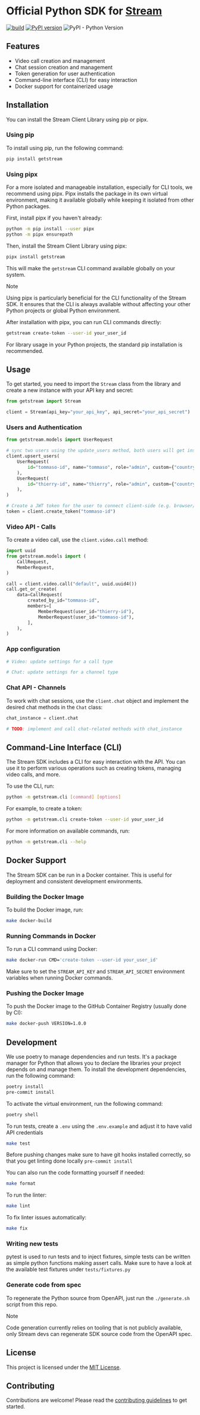 # Official Python SDK for [Stream](https://getstream.io/)

[![build](https://github.com/GetStream/stream-py/actions/workflows/ci.yml/badge.svg)](https://github.com/GetStream/stream-py/actions) [![PyPI version](https://badge.fury.io/py/getstream.svg)](http://badge.fury.io/py/getstream) ![PyPI - Python Version](https://img.shields.io/pypi/pyversions/getstream.svg)

## Features

- Video call creation and management
- Chat session creation and management
- Token generation for user authentication
- Command-line interface (CLI) for easy interaction
- Docker support for containerized usage

## Installation

You can install the Stream Client Library using pip or pipx.

### Using pip

To install using pip, run the following command:

```sh
pip install getstream
```

### Using pipx

For a more isolated and manageable installation, especially for CLI tools, we recommend using pipx. Pipx installs the package in its own virtual environment, making it available globally while keeping it isolated from other Python packages.

First, install pipx if you haven't already:

```sh
python -m pip install --user pipx
python -m pipx ensurepath
```

Then, install the Stream Client Library using pipx:

```sh
pipx install getstream
```

This will make the `getstream` CLI command available globally on your system.

> [!NOTE]
> Using pipx is particularly beneficial for the CLI functionality of the Stream SDK. It ensures that the CLI is always available without affecting your other Python projects or global Python environment.

After installation with pipx, you can run CLI commands directly:

```sh
getstream create-token --user-id your_user_id
```

For library usage in your Python projects, the standard pip installation is recommended.

## Usage

To get started, you need to import the `Stream` class from the library and create a new instance with your API key and secret:

```python
from getstream import Stream

client = Stream(api_key="your_api_key", api_secret="your_api_secret")
```

### Users and Authentication

```python
from getstream.models import UserRequest

# sync two users using the update_users method, both users will get insert or updated
client.upsert_users(
    UserRequest(
        id="tommaso-id", name="tommaso", role="admin", custom={"country": "NL"}
    ),
    UserRequest(
        id="thierry-id", name="thierry", role="admin", custom={"country": "US"}
    ),
)

# Create a JWT token for the user to connect client-side (e.g. browser/mobile app)
token = client.create_token("tommaso-id")
```

### Video API - Calls

To create a video call, use the `client.video.call` method:

```python
import uuid
from getstream.models import (
    CallRequest,
    MemberRequest,
)

call = client.video.call("default", uuid.uuid4())
call.get_or_create(
    data=CallRequest(
        created_by_id="tommaso-id",
        members=[
            MemberRequest(user_id="thierry-id"),
            MemberRequest(user_id="tommaso-id"),
        ],
    ),
)
```

### App configuration

```python
# Video: update settings for a call type

# Chat: update settings for a channel type
```

### Chat API - Channels

To work with chat sessions, use the `client.chat` object and implement the desired chat methods in the `Chat` class:

```python
chat_instance = client.chat

# TODO: implement and call chat-related methods with chat_instance
```

## Command-Line Interface (CLI)

The Stream SDK includes a CLI for easy interaction with the API. You can use it to perform various operations such as creating tokens, managing video calls, and more.

To use the CLI, run:

```sh
python -m getstream.cli [command] [options]
```

For example, to create a token:

```sh
python -m getstream.cli create-token --user-id your_user_id
```

For more information on available commands, run:

```sh
python -m getstream.cli --help
```

## Docker Support

The Stream SDK can be run in a Docker container. This is useful for deployment and consistent development environments.

### Building the Docker Image

To build the Docker image, run:

```sh
make docker-build
```

### Running Commands in Docker

To run a CLI command using Docker:

```sh
make docker-run CMD='create-token --user-id your_user_id'
```

Make sure to set the `STREAM_API_KEY` and `STREAM_API_SECRET` environment variables when running Docker commands.

### Pushing the Docker Image

To push the Docker image to the GitHub Container Registry (usually done by CI):

```sh
make docker-push VERSION=1.0.0
```

## Development

We use poetry to manage dependencies and run tests. It's a package manager for Python that allows you to declare the libraries your project depends on and manage them.
To install the development dependencies, run the following command:

```sh
poetry install
pre-commit install
```

To activate the virtual environment, run the following command:

```sh
poetry shell
```

To run tests, create a `.env` using the `.env.example` and adjust it to have valid API credentials
```sh
make test
```

Before pushing changes make sure to have git hooks installed correctly, so that you get linting done locally `pre-commit install`

You can also run the code formatting yourself if needed:

```sh
make format
```

To run the linter:

```sh
make lint
```

To fix linter issues automatically:

```sh
make fix
```

### Writing new tests

pytest is used to run tests and to inject fixtures, simple tests can be written as simple python functions making assert calls. Make sure to have a look at the available test fixtures under `tests/fixtures.py`

### Generate code from spec

To regenerate the Python source from OpenAPI, just run the `./generate.sh` script from this repo.

> [!NOTE]
> Code generation currently relies on tooling that is not publicly available, only Stream devs can regenerate SDK source code from the OpenAPI spec.

## License

This project is licensed under the [MIT License](LICENSE).

## Contributing

Contributions are welcome! Please read the [contributing guidelines](CONTRIBUTING.md) to get started.